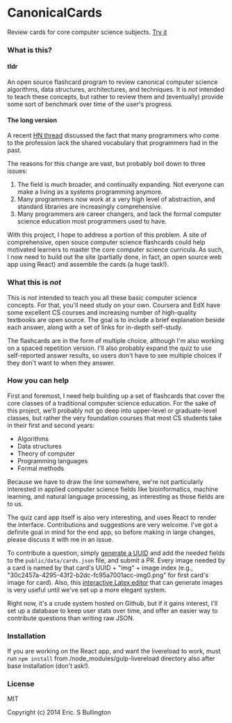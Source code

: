 # CanonicalCards

Review cards for core computer science subjects.  [Try it](http://esbullington.github.io/canonicalcards/)

### What is this?

#### tldr
An open source flashcard program to review canonical computer science algorithms, data structures, architectures, and techniques. It is *not* intended to teach these concepts, but rather to review them and (eventually) provide some sort of benchmark over time of the user's progress.

#### The long version
A recent [HN thread](https://news.ycombinator.com/item?id=8775375) discussed the fact that many programmers who come to the profession lack the shared vocabulary that programmers had in the past.

The reasons for this change are vast, but probably boil down to three issues:

1. The field is much broader, and continually expanding. Not everyone can make a living as a systems programming anymore.
2. Many programmers now work at a very high level of abstraction, and standard libraries are increasingly comprehensive.
2. Many programmers are career changers, and lack the formal computer science education most programmers used to have.

With this project, I hope to address a portion of this problem.  A site of comprehensive, open souce computer science flashcards could help motivated learners to master the core computer science curricula.  As such, I now need to build out the site (partially done, in fact, an open source web app using React) and assemble the cards (a huge task!).

### What this is *not*
This is *not* intended to teach you all these basic computer science concepts.  For that, you'll need study on your own.  Coursera and EdX have some excellent CS courses and increasing number of high-quality textbooks are open source.  The goal is to include a brief explanation beside each answer, along with a set of links for in-depth self-study.

The flashcards are in the form of multiple choice, although I'm also working on a spaced repetition version.  I'll also probably expand the quiz to use self-reported answer results, so users don't have to see multiple choices if they don't want to when they answer.

### How you can help

First and foremost, I need help building up a set of flashcards that cover the core classes of a traditional computer science education.  For the sake of this project, we'll probably not go deep into upper-level or graduate-level classes, but rather the very foundation courses that most CS students take in their first and second years:

* Algorithms
* Data structures
* Theory of computer
* Programming languages
* Formal methods 

Because we have to draw the line somewhere, we're not particularly interested in applied computer science fields like bioinformatics, machine learning, and natural language processing, as interesting as those fields are to us.

The quiz card app itself is also very interesting, and uses React to render the interface.  Contributions and suggestions are very welcome.  I've got a definite goal in mind for the end app, so before making in large changes, please discuss it with me in an issue.

To contribute a question, simply [generate a UUID](https://www.uuidgenerator.net/) and add the needed fields to the `public/data/cards.json` file, and submit a PR. Every image needed by a card is named by that card's UUID + "img" + image index (e.g., "30c2457a-4295-43f2-b2dc-fc95a7001acc-img0.png" for first card's image for card). Also, this [interactive Latex editor](http://arachnoid.com/latex/) that can generate images is very useful until we've set up a more elegant system.

Right now, it's a crude system hosted on Github, but if it gains interest, I'll set up a database to keep user stats over time, and offer an easier way to contribute questions than writing raw JSON.

### Installation

If you are working on the React app, and want the livereload to work, must run `npm install` from /node_modules/gulp-livereload directory also after base installation (don't ask!).

### License

MIT

Copyright (c) 2014 Eric. S Bullington

